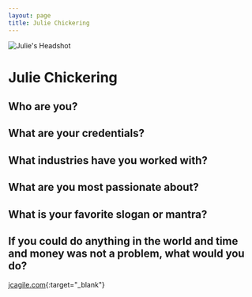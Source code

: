 ```yaml
---
layout: page
title: Julie Chickering
---
```


![Julie's Headshot](https://lh3.googleusercontent.com/7YTmnxp5aPdRWpEo_NORhQqlcWNylUCONGbg6XWBNr-zEOeP_iK88k7s4AvKrCS5XaYWm4yFoZ14i0sjN7VThrFpZ9DeFatOiFXTHvqRodx2xFJUsHXlrYMaLh0t-APhU69sP-dVdtCKYjvXsiWvdSuUx91zo3eQOrYWczOkCzK98JX8MzophiGfCNPvqCYxIWp6ko_ZSvy2fnwPkSj5qJHYkjRqZEccjsJobYVa2EHz9yCa5ne_C28D68yHwqnxPV3W-XgdvaJbn20TUJeVllyM-CBcp-SmfdA0JKByiwvUTNYxslpWwvPekf0gX6Xs4Zx27dfRPCIfH8xpupngTDi_Sc4CPFxwrTSLYs_e5JttTLnxljxxMAhklezW7DI3iRFe6b5Ukm9xyagx-Oop39pR7xWEPOQFRo0EomoMobwDtR9a4mteC2IZsd_Zx6GnmMF_RTSl4ftt7I43nmC5AaBoPHS75p0bAHpHs0f_w8UrH-0dqBNf_Lp_jKpOvj-dt0Q63boJgWboA6Rboe0uoeNistRyIiURM2XHP_8rE-iHj0G2xb8GSTkckxffrLh0uIvszSRxHhT6qn7ccmnhboDW8fqi65tP0_Vj4u7wzrJ9sO1Y7dSLpyfqE5otj5sB6VUP2H4YeeA4rPnM2pk7R1MQ3oc1EpeEeryHZeoStOFL4tSgxq6oXRJZtlKwVxmC6RCNtHrFEqWZQsSrU00RIaXtguRpSS0v6l0kFpzhqHVRSehbzK2o_PFGGEQi-FlVRzmzfawMMjXj8ZP0CsNS8A05ZElU2GJx=w1230-h820-no?authuser=1)

# Julie Chickering

## Who are you? 
## What are your credentials? 
## What industries have you worked with? 
## What are you most passionate about? 
## What is your favorite slogan or mantra? 
## If you could do anything in the world and time and money was not a problem, what would you do? 

[jcagile.com](https://jcagile.com){:target="_blank"}